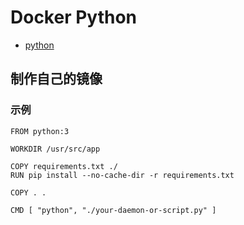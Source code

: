 # Docker Python
- [python](https://hub.docker.com/_/python/)

## 制作自己的镜像
### 示例
```
FROM python:3

WORKDIR /usr/src/app

COPY requirements.txt ./
RUN pip install --no-cache-dir -r requirements.txt

COPY . .

CMD [ "python", "./your-daemon-or-script.py" ]
```

